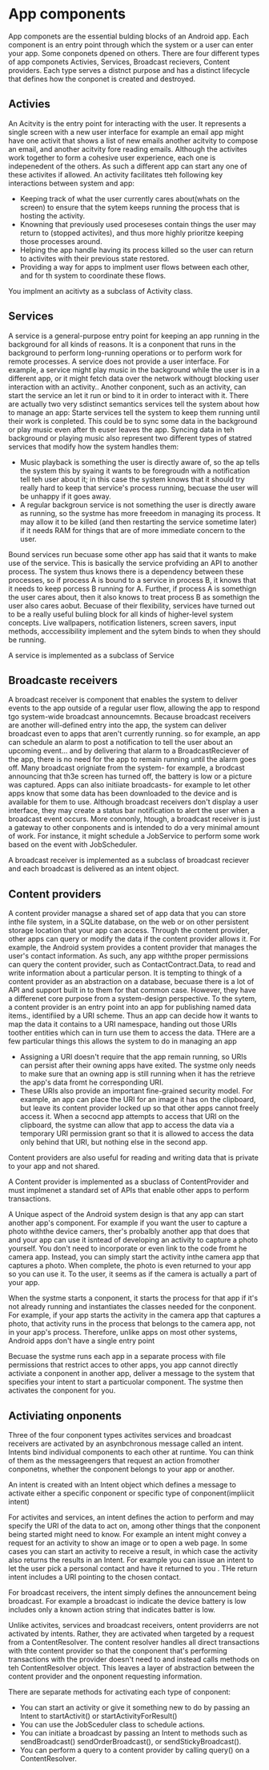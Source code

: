 # App components

App componets are the essential bulding blocks of an Android app. Each component is an entry point through which the system or a user can enter your app. Some conponets dpened on others. There are four different types of app componets Activies, Services, Broadcast recievers, Content providers. Each type serves a distnct purpose and has a distinct lifecycle that defines how the conponet is created and destroyed. 

## Activies
An Acitvity is the entry point for interacting with the user. It represents a single screen with a new user interface for example an email app might have one activit that shows a list of new emails another acitvity to compose an email, and another acitvity fore reading emails. Although the activites work together to form a cohesive user experience, each one is indepenedent of the others. As such a different app can start any one of these activites if allowed. An activity facilitates tteh following key interactions between system and app:

- Keeping track of what the user currently cares about(whats on the screen) to ensure that the sytem keeps running the process that is hosting the activity. 
- Knowning that previously used proceseses contain things the user may return to (stopped activites), and thus more highly prioritze keeping those processes around. 
- Helping the app handle having its process killed so the user can return to activites with their previous state restored. 
- Providing a way for apps to implment user flows between each other, and for th system to coordinate these flows. 

You implment an acitivty as a subclass of Activity class.


## Services

A service is a general-purpose entry point for keeping an app running in the background for all kinds of reasons. It is a conponent that runs in the background to perform long-running operations or to perform work for remote processes. A service does not provide a user interface. For example, a service might play music in the background while the user is in a different app, or it might fetch data over the network withougt blocking user interaction with an activity.. Another conponent, such as an activity, can start the service an let it run or bind to it in order to interact with it. There are actually two very sdistinct semantics services tell the system about how to manage an app: Starte services tell the system to keep them running until their work is conpleted. This could be to sync some data in the background or play music even after th euser leaves the app. Syncing data in teh background or playing music also represent two different types of statred services that modify how the system handles them:

- Music playback is something the user is directly aware of, so the ap tells the system this by syaing it wants to be foregroudn with a notification tell teh user about it; in this case the system knows that it should try really hard to keep that service's process running, becuase the user will be unhappy if it goes away. 
- A regular backgroun service is not something the user is directly aware as running, so the systme has more freeedom in managing its process. It may allow it to be killed (and then restarting the service sometime later) if it needs RAM for things that are of more immediate concern to the user. 

Bound services run becuase some other app has said that it wants to make use of the service. This is basically the service profviding an API to another process. The system thus knows there is a dependency between these processes, so if process A is bound to a service in process B, it knows that it needs to keep porcess B running for A. Further, if process A is somethign the user cares about, then it also knows to treat process B as somethign the user also cares aobut. Becuase of their flexibility, services have turned out to be a really useful buliing block for all kinds of higher-level system concepts. Live wallpapers, notification listeners, screen savers, input methods, acccessibility implement and the sytem binds to when they should be running. 

A service is implemented as a subclass of Service 

## Broadcaste receivers 

 A broadcast receiver is component that enables the system to deliver events to the app outside of a regular user flow, allowing the app to respond tgo system-wide broadcast announcemnts. Because broadcast receivers are another will-defined entry into the app, the system can deliver broadcast even to apps that aren't currently running. so for example, an app can schedule an alarm to post a notification to tell the user about an upcoming event... and by delivering that alarm to a BroadcastReciever of the app, there is no need for the app to remain running until the alarm goes off. Many broadcast origniate from the system- for example, a brodcast announcing that th3e screen has turned off, the battery is low or a picture was captured. Apps can also initiiate broadcasts- for example to let other apps know that some data has been downloaded to the device and is available for them to use. Although broadcast receivers don't display a user interface, they may create a status bar notification to alert the user when a broadcast event occurs. More connonly, htough, a broadcast receiver is just a gateway to other conponents and is intended to do a very minimal amount of work. For instance, it might schedule a JobService to perform some work based on the event with JobScheduler. 
 
 A broadcast receiver is implemented as a subclass of broadcast reciever and each broadcast is delivered as an intent object.
 
 ## Content providers
 
 A content provider managse a shared set of app data that you can store inthe file system, in a SQLite database, on the web or on  other persistent storage location that your app can access. Through the content provider, other apps can query or modify the data if the content provider allows it. For example, the Android system provides a content provider that manages the user's contact information. As such, any app withthe proper permissions can query the content provider, such as ContactContract.Data, to read and write information about a particular person. It is tempting to thingk of a content provider as an abstraction on a database, becuase there is a lot of API and support built in to them for that common case. However, they have a differenet core purpose from a system-design perspective. To the sytem, a content provider is an entry point into an app for publishing named data items., identifiied by a URI scheme. Thus an app can decide how it wants to map the data it contains to a URI namespace, handing out those URIs toother entities which can in turn use them to access the data. THere are a few particular things this allows the system to do in managing an app
 
 - Assigning a URI doesn't require that the app remain running, so URIs can persist after their owning apps have exited. The systme only needs to make sure that an owning app is still running when it has the retrieve the app's data fromt he corresponding URI. 
 - These URIs also provide an important fine-grained security model. For example, an app can place the URI for an image it has on the clipboard, but leave its content provider locked up so that other apps cannot freely access it. When a secocnd app attempts to access that URI on the clipboard, the systme can allow that app to access the data via a temporary URI permission grant so that it is allowed to access the data only behind that URI, but nothing else in the second app. 
 
 Content providers are also  useful for reading and writing data that is private to your app and not shared. 
 
  A Content provider is implemented as a sbuclass of ContentProvider and must implmenet a standard set of APIs that enable other apps to perform transactions. 
  
  A Unique aspect of the Android  system design is that any app can start another app's component. For example if you want the user to capture a photo withthe device camers, ther's probalbly another app that does that and your app can use it isntead of developing an activity  to capture a photo yourself. You don't need to incorporate or even link to the code fromt he camera app. Instead, you can simply start the activity inthe camera app that captures a photo. When complete, the photo is even returned to your app so you can use it. To the user, it seems as if the camera is actually a part of your app. 
  
  When the systme starts a conponent, it starts the process for that app if it's not already running and instantiates the classes needed for the conponent. For example, if your app starts the activity in the camera app that captures a photo, that activity runs in the process that belongs to the camera app, not in your app's process. Therefore, unlike apps on most other systems, Android apps don't have a single entry point
  
  Becuase the systme runs each app in a separate process with file permissions that restrict acces to other apps, you app cannot directly activiate a conponent in another app, deliver a message to the system that specifies your intent to start a particuolar component. The systme then activates the conponent for you. 
  
## Activiating onponents

Three of the four conponent types activites services and broadcast receivers are activated by an asynbchronous message called an intent. Intents bind individual components to each other at runtime. You can think of them as the messageengers that request an action fromother conponetns, whether the conponent belongs to your app or another. 

An intent is created with an Intent object which defines a message to activate either a specific conponent or specific type of conponent(impliicit intent)

For activites and services, an intent defines the action to perform and may specify the URI of the data to act on, among other things that the conponent being started might need to know. For example an intent might convey a request for an activity to show an image or to open a web page. In some cases you can start an activity to receive a result, in which case the activity also returns the results in an Intent. For example you can issue an intent to let the user pick a personal contact and have it returned to you . THe return intent includes a URI pointing to the chosen contact. 

For broadcast receivers, the intent simply defines the announcement being broadcast. For example a broadcast io indicate the device battery is low includes only a known action string that indicates batter is low. 

Unlike activites, services and broadcast receivers, ontent providerrs are not activated by intents. Rather, they are activated when targeted by a request from a ContentResolver. The content resolver handles all direct transactions with thte content provider so that the conponent that's performing transactions with the provider doesn't need to and instead calls methods on teh ContentResolver object. This leaves a layer of abstraction between the content provider and the onponent requesting information.

There are separate methods for activating each type of conponent: 
- You can start an activity or give it something new to do by passing an Intent to startActivit() or startActivityForResult()
- You can use the JobSceduler class to schedule actions. 
- You can initiate a broadcast by passing an Intent to methods such as sendBroadcast() sendOrderBroadcast(), or sendStickyBroadcast().
- You can perform a query to a content provider by calling query() on a ContentResolver. 
